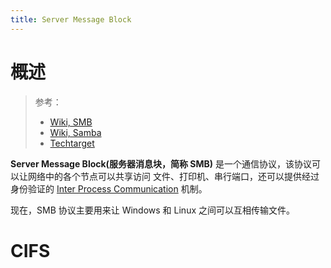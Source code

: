 ```yaml
---
title: Server Message Block
---
```


# 概述

> 参考：
>
> - [Wiki, SMB](https://en.wikipedia.org/wiki/Server_Message_Block)
> - [Wiki, Samba](https://en.wikipedia.org/wiki/Server_Message_Block)
> - [Techtarget](https://searchstorage.techtarget.com/definition/Common-Internet-File-System-CIFS)

**Server Message Block(服务器消息块，简称 SMB)** 是一个通信协议，该协议可以让网络中的各个节点可以共享访问 文件、打印机、串行端口，还可以提供经过身份验证的 [Inter Process Communication](/docs/1.操作系统/Kernel/Process/Inter%20Process%20Communication/Inter%20Process%20Communication.md) 机制。

现在，SMB 协议主要用来让 Windows 和 Linux 之间可以互相传输文件。

# CIFS
